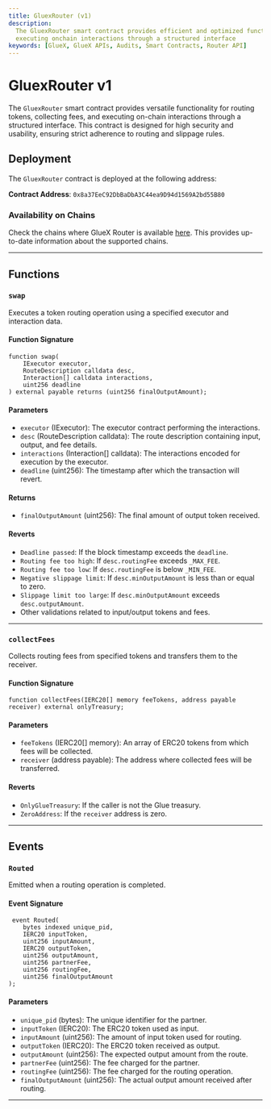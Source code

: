 ```yaml
---
title: GluexRouter (v1)
description:
  The GluexRouter smart contract provides efficient and optimized functionality for routing tokens, collecting fees and
  executing onchain interactions through a structured interface
keywords: [GlueX, GlueX APIs, Audits, Smart Contracts, Router API]
---
```


<head>
    <!-- Meta -->
    <meta charset="UTF-8"/>
    <meta name="viewport" content="width=device-width, initial-scale=1.0"/>
    <meta name="description" content="The GluexRouter smart contract provides efficient and optimized functionality for routing tokens, collecting fees and executing onchain interactions through a structured interface" />
    <meta name="keywords" content="GlueX, GlueX APIs, Audits, Smart Contracts, Router, Router API" />
    <meta name="author" content="GlueX Protocol" />
    <!-- Open Graph -->
    <meta property="og:title" content="Router API - GluexRouter (v1) | GlueX Protocol" />
    <meta property="og:description" content="The GluexRouter smart contract provides efficient and optimized functionality for routing tokens, collecting fees and executing onchain interactions through a structured interface" />
    <meta property="og:image" content="https://docs.gluex.xyz/banner.jpg" />
    <meta property="og:url" content="https://docs.gluex.xyz/gluex-apis/router-api/smart-contracts/Router" />
    <meta property="og:type" content="website" />
    <!-- Twitter -->
    <meta name="twitter:title" content="Router API - GluexRouter (v1) | GlueX Protocol" />
    <meta name="twitter:url" content="https://docs.gluex.xyz/gluex-apis/router-api/smart-contracts/Router" />
    <meta name="twitter:description" content="The GluexRouter smart contract provides efficient and optimized functionality for routing tokens, collecting fees and executing onchain interactions through a structured interface" />
    <meta name="twitter:image" content="https://docs.gluex.xyz/banner.jpg" />
    <meta name="twitter:card" content="https://docs.gluex.xyz/banner.jpg" />
</head>


# GluexRouter v1

The `GluexRouter` smart contract provides versatile functionality for routing tokens, collecting fees, and executing
on-chain interactions through a structured interface. This contract is designed for high security and usability,
ensuring strict adherence to routing and slippage rules.

## Deployment

The `GluexRouter` contract is deployed at the following address:

**Contract Address**: `0x8a37EeC92DbBaDbA3C44ea9D94d1569A2bd55B80`

### Availability on Chains

Check the chains where GlueX Router is available
[here](https://gluexprotocol.github.io/router-api-swagger/#/default/get_liquidity). This provides up-to-date information
about the supported chains.

---

## Functions

### `swap`

Executes a token routing operation using a specified executor and interaction data.

#### Function Signature

```solidity
function swap(
    IExecutor executor,
    RouteDescription calldata desc,
    Interaction[] calldata interactions,
    uint256 deadline
) external payable returns (uint256 finalOutputAmount);
```

#### Parameters

- `executor` (IExecutor): The executor contract performing the interactions.
- `desc` (RouteDescription calldata): The route description containing input, output, and fee details.
- `interactions` (Interaction[] calldata): The interactions encoded for execution by the executor.
- `deadline` (uint256): The timestamp after which the transaction will revert.

#### Returns

- `finalOutputAmount` (uint256): The final amount of output token received.

#### Reverts

- `Deadline passed`: If the block timestamp exceeds the `deadline`.
- `Routing fee too high`: If `desc.routingFee` exceeds `_MAX_FEE`.
- `Routing fee too low`: If `desc.routingFee` is below `_MIN_FEE`.
- `Negative slippage limit`: If `desc.minOutputAmount` is less than or equal to zero.
- `Slippage limit too large`: If `desc.minOutputAmount` exceeds `desc.outputAmount`.
- Other validations related to input/output tokens and fees.

---

### `collectFees`

Collects routing fees from specified tokens and transfers them to the receiver.

#### Function Signature

```solidity
function collectFees(IERC20[] memory feeTokens, address payable receiver) external onlyTreasury;
```

#### Parameters

- `feeTokens` (IERC20[] memory): An array of ERC20 tokens from which fees will be collected.
- `receiver` (address payable): The address where collected fees will be transferred.

#### Reverts

- `OnlyGlueTreasury`: If the caller is not the Glue treasury.
- `ZeroAddress`: If the `receiver` address is zero.

---

## Events

### `Routed`

Emitted when a routing operation is completed.

#### Event Signature

```solidity
 event Routed(
    bytes indexed unique_pid,
    IERC20 inputToken,
    uint256 inputAmount,
    IERC20 outputToken,
    uint256 outputAmount,
    uint256 partnerFee,
    uint256 routingFee,
    uint256 finalOutputAmount
);
```

#### Parameters

- `unique_pid` (bytes): The unique identifier for the partner.
- `inputToken` (IERC20): The ERC20 token used as input.
- `inputAmount` (uint256): The amount of input token used for routing.
- `outputToken` (IERC20): The ERC20 token received as output.
- `outputAmount` (uint256): The expected output amount from the route.
- `partnerFee` (uint256): The fee charged for the partner.
- `routingFee` (uint256): The fee charged for the routing operation.
- `finalOutputAmount` (uint256): The actual output amount received after routing.

---

